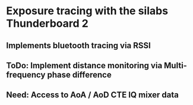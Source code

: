 # Exposure tracing with the silabs Thunderboard 2
##  Implements bluetooth tracing via RSSI
##  ToDo:  Implement distance monitoring via Multi-frequency phase difference
##  Need:  Access to AoA / AoD CTE IQ mixer data
